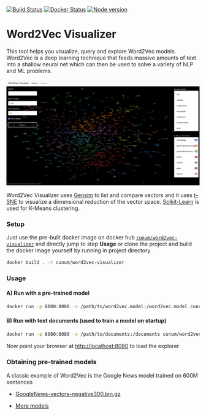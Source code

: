 [![Build Status](https://travis-ci.org/cunum/word2vec-visualizer.svg?branch=master)](https://travis-ci.org/cunum/word2vec-visualizer)
[![Docker Status](https://img.shields.io/docker/cloud/build/cunum/word2vec-visualizer.svg)](https://hub.docker.com/r/cunum/word2vec-visualizer/)
[![Node version](https://img.shields.io/node/v/latest-version.svg?style=flat)](http://nodejs.org/download/)

# Word2Vec Visualizer

This tool helps you visualize, query and explore Word2Vec models. Word2Vec is a deep learning technique that feeds massive amounts of text into a shallow neural net which can then be used to solve a variety of NLP and ML problems.

![SCREEN](https://github.com/cunum/word2vec-explorer/blob/master/public/screen.png?raw=true)

Word2Vec Visualizer uses [Gensim](https://github.com/piskvorky/gensim) to list and compare vectors and it uses [t-SNE](https://github.com/danielfrg/tsne) to visualize a dimensional reduction of the vector space. [Scikit-Learn](http://scikit-learn.org/stable/) is used for K-Means clustering.

### Setup

Just use the pre-built docker image on docker hub  [```cunum/word2vec-visualizer```](https://hub.docker.com/r/cunum/word2vec-visualizer/) and directly jump to step **Usage** or clone the project and build the docker image yourself by running in project directory
```bash
docker build . -t cunum/word2vec-visualizer
```

### Usage

#### A) Run with a pre-trained model

```bash
docker run -p 8080:8080 -v /path/to/word2vec.model:/word2vec.model cunum/word2vec-visualizer
```

#### B) Run with text documents (used to train a model on startup)
```bash
docker run -p 8080:8080 -v /path/to/documents:/documents cunum/word2vec-visualizer
```

Now point your browser at [http://localhost:8080](http://localhost:8080/) to load the explorer

### Obtaining pre-trained models

A classic example of Word2Vec is the Google News model trained on 600M sentences
 
- [GoogleNews-vectors-negative300.bin.gz](https://drive.google.com/file/d/0B7XkCwpI5KDYNlNUTTlSS21pQmM/edit?usp=sharing)

- [More models](https://github.com/3Top/word2vec-api#where-to-get-a-pretrained-models)